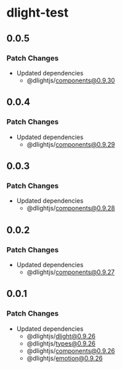 # dlight-test

## 0.0.5

### Patch Changes

- Updated dependencies
  - @dlightjs/components@0.9.30

## 0.0.4

### Patch Changes

- Updated dependencies
  - @dlightjs/components@0.9.29

## 0.0.3

### Patch Changes

- Updated dependencies
  - @dlightjs/components@0.9.28

## 0.0.2

### Patch Changes

- Updated dependencies
  - @dlightjs/components@0.9.27

## 0.0.1

### Patch Changes

- Updated dependencies
  - @dlightjs/dlight@0.9.26
  - @dlightjs/types@0.9.26
  - @dlightjs/components@0.9.26
  - @dlightjs/emotion@0.9.26
